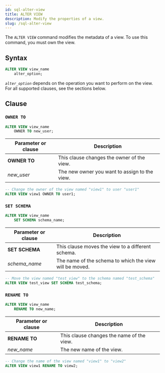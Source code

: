 ```yaml
---
id: sql-alter-view
title: ALTER VIEW
description: Modify the properties of a view.
slug: /sql-alter-view
---
```

<head>
  <link rel="canonical" href="https://docs.risingwave.com/docs/current/sql-alter-view/" />
</head>

The `ALTER VIEW` command modifies the metadata of a view. To use this command, you must own the view.

## Syntax

```sql
ALTER VIEW view_name 
    alter_option;
```

*`alter_option`* depends on the operation you want to perform on the view. For all supported clauses, see the sections below.

## Clause

### `OWNER TO`

```sql title=Syntax
ALTER VIEW view_name
    OWNER TO new_user;
```

|Parameter or clause        | Description           |
|---------------------------|-----------------------|
|**OWNER TO**|This clause changes the owner of the view.|
|*new_user*|The new owner you want to assign to the view.|

```sql title=Example
-- Change the owner of the view named "view1" to user "user1"
ALTER VIEW view1 OWNER TO user1;
```

### `SET SCHEMA`

```sql title=Syntax
ALTER VIEW view_name
    SET SCHEMA schema_name;
```

|Parameter or clause        | Description           |
|---------------------------|-----------------------|
|**SET SCHEMA**|This clause moves the view to a different schema.|
|*schema_name*|The name of the schema to which the view will be moved.|

```sql title=Example
-- Move the view named "test_view" to the schema named "test_schema"
ALTER VIEW test_view SET SCHEMA test_schema;
```

### `RENAME TO`

```sql title=Syntax
ALTER VIEW view_name
    RENAME TO new_name;
```

|Parameter or clause        | Description           |
|---------------------------|-----------------------|
|**RENAME TO**|This clause changes the name of the view.|
|*new_name*|The new name of the view.|

```sql title=Example
-- Change the name of the view named "view1" to "view2"
ALTER VIEW view1 RENAME TO view2;
```
